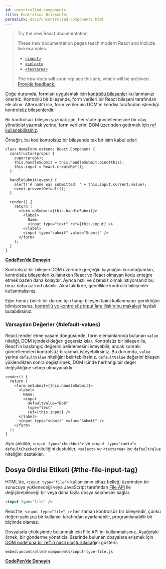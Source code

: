 ```yaml
---
id: uncontrolled-components
title: Kontrolsüz Bileşenler
permalink: docs/uncontrolled-components.html
---
```


> Try the new React documentation.
> 
> These new documentation pages teach modern React and include live examples:
>
> - [`<input>`](https://beta.reactjs.org/reference/react-dom/components/input)
> - [`<select>`](https://beta.reactjs.org/reference/react-dom/components/select)
> - [`<textarea>`](https://beta.reactjs.org/reference/react-dom/components/textarea)
>
> The new docs will soon replace this site, which will be archived. [Provide feedback.](https://github.com/reactjs/reactjs.org/issues/3308)

Çoğu durumda, formları uygulamak için [kontrollü bileşenler](/docs/forms.html#controlled-components) kullanmanızı öneririz. Kontrollü bir bileşende, form verileri bir React bileşeni tarafından ele alınır. Alternatifi ise, form verilerinin DOM'ın kendisi tarafından işlendiği kontrolsüz bileşenlerdir.

Bir kontrolsüz bileşen yazmak için, her state güncellemesine bir olay yöneticisi yazmak yerine, form verilerini DOM üzerinden getirmek için [ref kullanabilirsiniz](/docs/refs-and-the-dom.html).

Örneğin, bu kod kontrolsüz bir bileşende tek bir isim kabul eder:

```javascript{5,9,18}
class NameForm extends React.Component {
  constructor(props) {
    super(props);
    this.handleSubmit = this.handleSubmit.bind(this);
    this.input = React.createRef();
  }

  handleSubmit(event) {
    alert('A name was submitted: ' + this.input.current.value);
    event.preventDefault();
  }

  render() {
    return (
      <form onSubmit={this.handleSubmit}>
        <label>
          Name:
          <input type="text" ref={this.input} />
        </label>
        <input type="submit" value="Submit" />
      </form>
    );
  }
}
```

[**CodePen'de Deneyin**](https://codepen.io/gaearon/pen/WooRWa?editors=0010)

Kontrolsüz bir bileşen DOM üzerinde gerçeğin kaynağını koruduğundan, kontrolsüz bileşenleri kullanırken React ve React olmayan kodu entegre etmek bazen daha kolaydır. Ayrıca hızlı ve özensiz olmak istiyorsanız bu biraz daha az kod olabilir. Aksi takdirde, genellikle kontrollü bileşenler kullanmalısınız.

Eğer henüz belirli bir durum için hangi bileşen tipini kullanmanız gerektiğini bilmiyorsanız, [kontrollü ve kontrolsüz input'lara ilişkin bu makaleyi](https://goshakkk.name/controlled-vs-uncontrolled-inputs-react/) faydalı bulabilirsiniz.

### Varsayılan Değerler {#default-values}

React render etme yaşam döngüsünde, form elemanlarında bulunan `value` niteliği, DOM içindeki değeri geçersiz kılar. Kontrolsüz bir bileşen ile, React'in başlangıç ​​değerini belirlemesini isteyebilir, ancak sonraki güncellemeleri kontrolsüz bırakmak isteyebilirsiniz. Bu durumda, `value` yerine `defaultValue` niteliğini belirtebilirsiniz. `defaultValue` değerini bileşen yüklendikten sonra değiştirmek, DOM içinde herhangi bir değer değişikliğine sebep olmayacaktır.

```javascript{7}
render() {
  return (
    <form onSubmit={this.handleSubmit}>
      <label>
        Name:
        <input
          defaultValue="Bob"
          type="text"
          ref={this.input} />
      </label>
      <input type="submit" value="Submit" />
    </form>
  );
}
```

Aynı şekilde, `<input type="checkbox">` ve `<input type="radio">` `defaultChecked` niteliğini destekler, `<select>` ve `<textarea>` ise `defaultValue` niteliğini destekler.

## Dosya Girdisi Etiketi {#the-file-input-tag}

HTML'de, `<input type="file">` kullanıcının cihaz belleği üzerinden bir sunucuya yükleneceği veya JavaScript tarafından [File API](https://developer.mozilla.org/en-US/docs/Web/API/File/Using_files_from_web_applications) ile değiştirebileceği bir veya daha fazla dosya seçmesini sağlar.

```html
<input type="file" />
```

React'te, `<input type="file" />` her zaman kontrolsüz bir bileşendir, çünkü değeri yalnızca bir kullanıcı tarafından ayarlanabilir, programlanabilir bir biçimde olamaz.

Dosyalarla etkileşimde bulunmak için File API'ını kullanmalısınız. Aşağıdaki örnek, bir gönderme yöneticisi üzerinde bulunan dosyalara erişmek için [DOM node'una bir ref'in nasıl oluşturulacağı](/docs/refs-and-the-dom.html)nı gösterir:

`embed:uncontrolled-components/input-type-file.js`

**[CodePen'de Deneyin](codepen://uncontrolled-components/input-type-file)**

